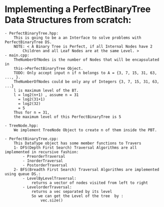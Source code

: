 # Implementing a PerfectBinaryTree Data Structures from scratch: 
    - PerfectBinaryTree.hpp:
        This is going to be a an Interface to solve problems with PerfectBinaryTree DS.
        NOTE: < A Binary Tree is Perfect, if all Internal Nodes have 2 
            Children and all Leaf Nodes are at the same Level. >
    - main.cpp: 
        TheNumberOfNodes is the number of Nodes that will be encapsulated in 
        this->PerfectBinaryTree Object.
        TODO: Only accept input n if n belongs to A = {3, 7, 15, 31, 63, ..., }. 
        TheNumberOfNodes could be only any of Integers {3, 7, 15, 31, 63, ...} 
        l is maximum level of the BT. 
        l = log2(n+1) , assume n = 31 
          = log2(31+1)
          = log2(32)
          = 5
        Thus for n = 31,
        the maximum level of this PerfectBinaryTree is 5
    
    - TreeNode.hpp: 
        We implement TreeNode Object to create n of them inside the PBT.

    - PerfectBinaryTree.cpp:    
        This DataType object has some member functions to Travers
        1- DFS(Depth First Search) Traversal Algorithms are all implemented in recursive fashion:
            - PreorderTraversal
            - InorderTraversal
            - PostorderTraversal
        2- BFS(Breadth First Search) Traversal Algorithms are implemented using queue DS.:
            - LevelByLevelTraversal:
                returns a vector of nodes visited from left to right
            - LevelorderTraversal:
                returns a vec separated by its level
                So we can get the Level of the tree  by :
                    vec.size()
